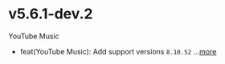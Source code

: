 # v5.6.1-dev.2
YouTube Music
- feat(YouTube Music): Add support versions `8.10.52` ...[more](https://github.com/inotia00/revanced-patches/releases/tag/v5.6.1-dev.2)
